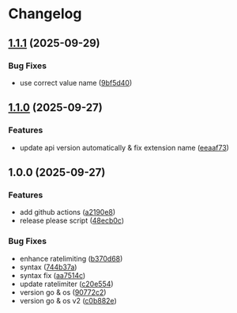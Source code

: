 # Changelog

## [1.1.1](https://github.com/kuanori/Backend_engineering_with_go/compare/v1.1.0...v1.1.1) (2025-09-29)


### Bug Fixes

* use correct value name ([9bf5d40](https://github.com/kuanori/Backend_engineering_with_go/commit/9bf5d405f0d4ac0ff041d70a5e0efc7c0c57c9d2))

## [1.1.0](https://github.com/kuanori/Backend_engineering_with_go/compare/v1.0.0...v1.1.0) (2025-09-27)


### Features

* update api version automatically & fix extension name ([eeaaf73](https://github.com/kuanori/Backend_engineering_with_go/commit/eeaaf73391c225477821519354779938bf99e6a7))

## 1.0.0 (2025-09-27)


### Features

* add github actions ([a2190e8](https://github.com/kuanori/Backend_engineering_with_go/commit/a2190e8487e0806a93652797e852db58dc42cd27))
* release please script ([48ecb0c](https://github.com/kuanori/Backend_engineering_with_go/commit/48ecb0c11be3489438e26de8d291a7d29ed82f2e))


### Bug Fixes

* enhance ratelimiting ([b370d68](https://github.com/kuanori/Backend_engineering_with_go/commit/b370d6848b87cf17e4116aae18b63410b29b8bed))
* syntax ([744b37a](https://github.com/kuanori/Backend_engineering_with_go/commit/744b37afe702d4e200b195bd529d9911f72768e3))
* syntax fix ([aa7514c](https://github.com/kuanori/Backend_engineering_with_go/commit/aa7514c9f105bb69bec18f233e18f7b5b555ec72))
* update ratelimiter ([c20e554](https://github.com/kuanori/Backend_engineering_with_go/commit/c20e55485d21863ef2a93fe58b4cd8d9938faf2f))
* version go & os ([90772c2](https://github.com/kuanori/Backend_engineering_with_go/commit/90772c2950a2fc3465346f459abeb4e101391970))
* version go & os v2 ([c0b882e](https://github.com/kuanori/Backend_engineering_with_go/commit/c0b882e214ba81e1ecce09264bd5397bf244befd))
